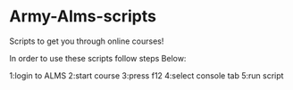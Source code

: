 # Army-Alms-scripts
Scripts to get you through online courses!

In order to use these scripts follow steps
Below:

1:login to ALMS
2:start course
3:press f12
4:select console tab
5:run script
